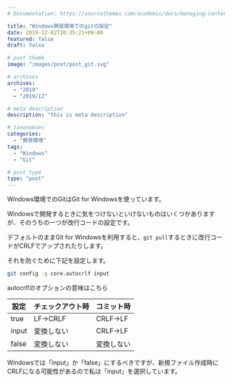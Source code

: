 ```yaml
---
# Documentation: https://sourcethemes.com/academic/docs/managing-content/

title: "Windows開発環境でのgitの設定"
date: 2019-12-02T20:35:21+09:00
featured: false
draft: false

# post thumb
image: "images/post/post_git.svg"

# archives
archives:
  - "2019"
  - "2019/12"

# meta description
description: "this is meta description"

# taxonomies
categories: 
  - "開発環境"
tags:
  - "Windows"
  - "Git"

# post type
type: "post"
---
```



Windows環境でのGitはGit for Windowsを使っています。

Windowsで開発するときに気をつけないといけないものはいくつかありますが、そのうちの一つが改行コードの設定です。

デフォルトのままGit for Windowsを利用すると、```git pull```するときに改行コードがCRLFでアップされたりします。

それを防ぐために下記を設定します。

```bash
git config -g core.autocrlf input
```

autocrlfのオプションの意味はこちら

|設定|チェックアウト時|コミット時|
|---|---|---|
|true|LF→CRLF|CRLF→LF|
|input|変換しない|CRLF→LF|
|false|変換しない|変換しない|


Windowsでは「input」か「false」にするべきですが、新規ファイル作成時にCRLFになる可能性があるので私は「input」を選択しています。
